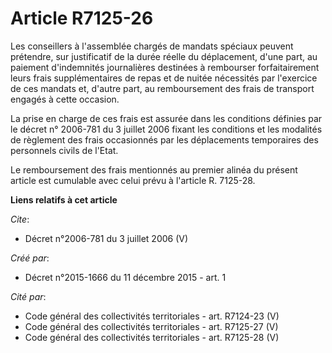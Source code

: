 # Article R7125-26

Les conseillers à l'assemblée chargés de mandats spéciaux peuvent prétendre, sur justificatif de la durée réelle du
déplacement, d'une part, au paiement d'indemnités journalières destinées à rembourser forfaitairement leurs frais
supplémentaires de repas et de nuitée nécessités par l'exercice de ces mandats et, d'autre part, au remboursement des frais
de transport engagés à cette occasion. 

La prise en charge de ces frais est assurée dans les conditions définies par le décret n° 2006-781 du 3 juillet 2006 fixant
les conditions et les modalités de règlement des frais occasionnés par les déplacements temporaires des personnels civils de
l'Etat. 

Le remboursement des frais mentionnés au premier alinéa du présent article est cumulable avec celui prévu à l'article R.
7125-28.

**Liens relatifs à cet article**

_Cite_:

  - Décret n°2006-781 du 3 juillet 2006 (V)

_Créé par_:

  - Décret n°2015-1666 du 11 décembre 2015 - art. 1

_Cité par_:

  - Code général des collectivités territoriales - art. R7124-23 (V)
  - Code général des collectivités territoriales - art. R7125-27 (V)
  - Code général des collectivités territoriales - art. R7125-28 (V)
